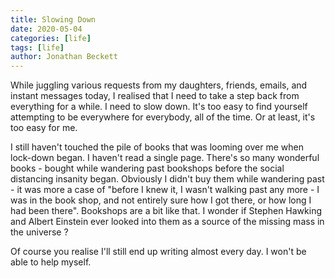 ```yaml
---
title: Slowing Down
date: 2020-05-04
categories: [life]
tags: [life]
author: Jonathan Beckett
---
```


While juggling various requests from my daughters, friends, emails, and instant messages today, I realised that I need to take a step back from everything for a while. I need to slow down. It's too easy to find yourself attempting to be everywhere for everybody, all of the time. Or at least, it's too easy for me.

I still haven't touched the pile of books that was looming over me when lock-down began. I haven't read a single page. There's so many wonderful books - bought while wandering past bookshops before the social distancing insanity began. Obviously I didn't buy them while wandering past - it was more a case of "before I knew it, I wasn't walking past any more - I was in the book shop, and not entirely sure how I got there, or how long I had been there". Bookshops are a bit like that. I wonder if Stephen Hawking and Albert Einstein ever looked into them as a source of the missing mass in the universe ?

Of course you realise I'll still end up writing almost every day. I won't be able to help myself.